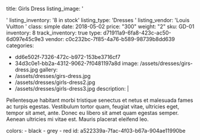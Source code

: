 title: Girls Dress
listing_image: '<div class="statamify-thumb" style="background-image: url(/img/asset/bWFpbi9kcmVzc2VzL2dpcnMtZHJlc3MuanBn?w=50&h=50&fit=crop&s=c0fd144e42633cea0dae24049e7ded25)"></div>'
listing_inventory: '<span class="inventory-quantity">8</span> in stock'
listing_type: 'Dresses <a href="/cp/collections/entries/store_types/dresses" class="statamify-link"><span class="icon icon-forward"></span></a>'
listing_vendor: 'Louis Vuitton <a href="/cp/collections/entries/store_vendors/louis-vuitton" class="statamify-link"><span class="icon icon-forward"></span></a>'
class: simple
date: 2018-05-02
price: "300"
weight: "2"
sku: GD-01
inventory: 8
track_inventory: true
type: d71911a9-6fa8-423c-ac50-6d097e45c9e3
vendor: c0c232bc-7f85-4a76-b589-98739b8dd639
categories:
  - dd6e502f-7326-472c-b972-153be3716cf7
  - 34d3c0e1-bb2a-4312-9062-7f0481197a8d
image: /assets/dresses/girs-dress.jpg
gallery:
  - /assets/dresses/girs-dress.jpg
  - /assets/dresses/girls-dress2.jpg
  - /assets/dresses/girls-dress3.jpg
description: |
  <p>Pellentesque habitant morbi tristique senectus et netus et malesuada fames ac turpis egestas. Vestibulum tortor quam, feugiat vitae, ultricies eget, tempor sit amet, ante. Donec eu libero sit amet quam egestas semper. Aenean ultricies mi vitae est. Mauris placerat eleifend leo.
  </p>
colors:
  - black
  - grey
  - red
id: a522339a-7fac-4f03-b67a-904ae11990be

